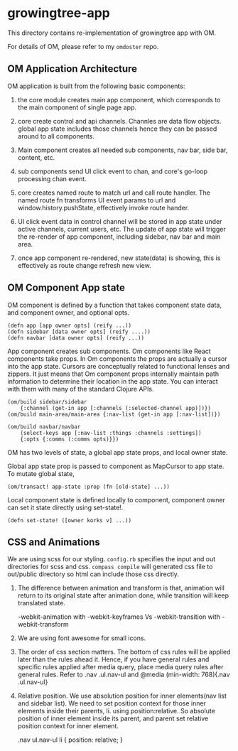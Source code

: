 # growingtree-app

This directory contains re-implementation of growingtree app with OM.

For details of OM, please refer to my `omdoster` repo.


## OM Application Architecture

OM application is built from the following basic components:

1. the core module creates main app component, which corresponds to the main component of single page app.

2. core create control and api channels. Channles are data flow objects. global app state includes those channels hence they can be passed around to all components.

3. Main component creates all needed sub components, nav bar, side bar, content, etc.

4. sub components send UI click event to chan, and core's go-loop processing chan event.

5. core creates named route to match url and call route handler. The named route fn transforms UI event params to url and window.history.pushState, effectively invoke route hander. 

6. UI click event data in control channel will be stored in app state under active channels, current users, etc. The update of app state will trigger the re-render of app component, including sidebar, nav bar and main area.

7. once app component re-rendered, new state(data) is showing, this is effectively as route change refresh new view.


## OM Component App state

OM component is defined by a function that takes component state data, and component owner, and optional opts.

    (defn app [app owner opts] (reify ...))
    (defn sidebar [data owner opts] (reify ....))
    (defn navbar [data owner opts] (reify ...))

App component creates sub components. Om components like React components take props. In Om components the props are actually a cursor into the app state. Cursors are conceptually related to functional lenses and zippers.
It just means that Om component props internally maintain path information to determine their location in the app state. You can interact with them with many of the standard Clojure APIs. 

    (om/build sidebar/sidebar 
        {:channel (get-in app [:channels (:selected-channel app)])})
    (om/build main-area/main-area {:nav-list (get-in app [:nav-list])})

    (om/build navbar/navbar 
        (select-keys app [:nav-list :things :channels :settings]) 
        {:opts {:comms (:comms opts)}})    


OM has two levels of state, a global app state props, and local owner state.

Global app state prop is passed to component as MapCursor to app state. To mutate global state,
    
    (om/transact! app-state :prop (fn [old-state] ...))

Local component state is defined locally to component, component owner can set it state directly using set-state!.

    (defn set-state! ([owner korks v] ...))


## CSS and Animations

We are using scss for our styling. `config.rb` specifies the input and out directories for scss and css. `compass compile` will generated css file to out/public directory so html can include those css directly.


1. The difference between animation and transform is that, animation will return to its original state after animation done, while transition will keep translated state.

   -webkit-animation with -webkit-keyframes Vs 
   -webkit-transition with -webkit-transform

2. We are using font awesome for small icons.

3. The order of css section matters. The bottom of css rules will be applied later than the rules ahead it. Hence, if you have general rules and specific rules applied after media query, place media query rules after general rules. Refer to .nav .ul.nav-ul and @media (min-width: 768){.nav .ul.nav-ul}

4. Relative position. We use absolution position for inner elements(nav list and sidebar list). We need to set position context for those inner elements inside their parents, li. using position:relative. So absolute position of inner element inside its parent, and parent set relative position context for inner element.

    .nav ul.nav-ul li { position: relative; }

